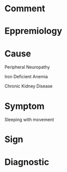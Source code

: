 # Comment

# Eppremiology

# Cause

Peripheral Neuropathy

Iron Deficient Anemia

Chronic Kidney Disease

# Symptom

Sleeping with movement

# Sign

# Diagnostic
